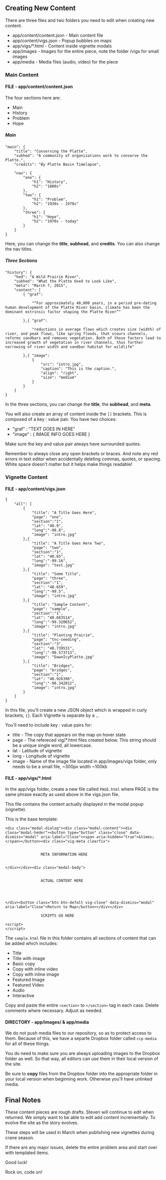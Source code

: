 ## Creating New Content

There are three files and two folders you need to edit when creating new content.

* app/content/content.json - Main content file
* app/content/vigs.json - Popup bubbles on maps
* app/vigs/*.html - Content inside vignette modals
* app/images - Images for the entire piece, note the folder /vigs for small images
* app/media - Media files (audio, video) for the piece

### Main Content

#### FILE - app/content/content.json

The four sections here are:

* Main
* History
* Problem
* Hope

##### Main

	"main": {
		"title": "Conserving the Platte",
		"subhed": "A community of organizations work to conserve the Platte.",
		"credits": "By Platte Basin Timelapse",

		"nav": {
			"one": {
				"h1": "History",
				"h2": "1800s"
			},
			"two": {
				"h1": "Problem",
				"h2": "1930s - 1970s"
			},
			"three": {
				"h1": "Hope",
				"h2": "1970s - today"
			}
		}
	}

Here, you can change the **title**, **subhead**, and **credits**. You can also change the nav titles.

##### Three Sections

	"history": {
		"hed": "A Wild Prairie River",
		"subhed": "What the Platte Used to Look Like",
		"meta": "March 7, 2015",
		"content": [
			{ "graf":

				"“For approximately 40,000 years, in a period pre-dating human development of the Platte River basin, climate has been the dominant extrinsic factor shaping the Platte River”"

			},{ "graf":

				"reductions in average flows which creates size (width) of river, and peak flows, like spring floods, that scours channels, reforms sandbars and removes vegetation. Both of those factors lead to increased growth of vegetation in river channels, thus further narrowing of river width and sandbar habitat for wildlife"

			},{ "image":
				{
					"src": "intro.jpg",
				  	"caption": "This is the caption.",
				  	"align": "right",
				  	"size": "medium"
				}
			}
		]
	}

In the three sections, you can change the **title**, the **subhead**, and **meta**.

You will also create an array of content inside the `[]` brackets. This is composed of a key : value pair. You have two choices:

* "graf" : "TEXT GOES IN HERE"
* "image" : { IMAGE INFO GOES HERE }

Make sure the key and value pair always have surrounded quotes.

Remember to always close any open brackets or braces. And note any red errors in text editor when accidentally deleting commas, quotes, or spacing. White space doesn't matter but it helps make things readable!


### Vignette Content

#### FILE - app/content/vigs.json


	{
	    "all": [
	        {
	            "title": "A Title Goes Here",
	            "page": "one",
	            "section":"1",
	            "lat": "40.9",
	            "long":"-98.8",
	            "image": "intro.jpg"
	        },{
	            "title": "A Title Goes Here Two",
	            "page": "two",
	            "section":"1",
	            "lat": "40.65",
	            "long":"-99.16",
	            "image": "test.jpg"
	        },{
	            "title": "Some Title",
	            "page": "three",
	            "section":"1",
	            "lat": "40.659",
	            "long":"-99.5",
	            "image": "intro.jpg"
	        },{
	            "title": "Sample Content",
	            "page": "sample",
	            "section":"1",
	            "lat": "40.683514",
	            "long":"-99.320652",
	            "image": "intro.jpg"
	        },{
	            "title": "Planting Prairie",
	            "page": "tnc-seeding",
	            "section":"3",
	            "lat": "40.739531",
	            "long":"-98.573713",
	            "image": "DawnIcyPlatte.jpg"
	        },{
	            "title": "Bridges",
	            "page": "bridges",
	            "section":"1",
	            "lat": "40.926396",
	            "long":"-98.342012",
	            "image": "intro.jpg"
	        }
	    ]
	}

In this file, you'll create a new JSON object which is wrapped in curly brackets, `{}`. Each Vignette is separate by a `,`.

You'll need to include key : value pairs for:

* title - The copy that appears on the map on hover state
* page - The refereced vig/*.html files created below. This string should be a unique single word, all lowercase.
* lat - Latitude of vignette
* long - Longitude of vignette
* image - Name of the image file located in app/images/vigs folder, only needs to be a small file, ~300px width ~100kb

#### FILE - app/vigs/*.html

In the app/vigs folder, create a new file called `PAGE.html` where PAGE is the same phrase exactly as used above in the vigs.json file.

This file contains the content actually displayed in the modal popup (vignette).

This is the base template:

	<div class="modal-dialog"><div class="modal-content"><div class="modal-heder"><button type="button" class="close" data-dismiss="modal" aria-label="Close"><span aria-hidden="true">&times;</span></button><div class="vig-meta clearfix">


	                META INFORMATION HERE


	</div></div><div class="modal-body">


	            	ACTUAL CONTENT HERE




	</div><button class="btn btn-defalt vig-close" data-dismiss="modal" aria-label="Close">Return to Map</button></div></div>

					SCRIPTS GO HERE

	<script>
	</script>

The `sample.html` file in this folder contains all sections of content that can be added which includes:

* Title
* Title with image
* Basic copy
* Copy with inline video
* Copy with inline image
* Featured Image
* Featured Video
* Audio
* Interactive

Copy and paste the entire `<section>` to `</section>` tag in each case. Delete comments where necessary. Adjust as needed.

#### DIRECTORY - app/images/ & app/media

We do not push media files to our repository, so as to protect access to them. Because of this, we have a separte Dropbox folder called `ccp-media` for all of these things.

You do need to make sure you are always uploading images to the Dropbox folder as well. So that way, all editors can use them in their local version of the site.

Be sure to **copy** files from the Dropbox folder into the appropriate folder in your local version when beginning work. Otherwise you'll have unlinked media.

## Final Notes

These content pieces are rough drafts. Steven will continue to edit when returned. We simply want to be able to edit add content incrementally. To evolve the site as the story evolves.

These steps will be used in March when publishing new vignettes during crane season.

If there are any major issues, delete the entire problem area and start over with templated items.

Good luck!

Rock on, code on!











